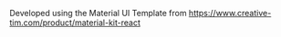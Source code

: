 Developed using the Material UI Template from https://www.creative-tim.com/product/material-kit-react
